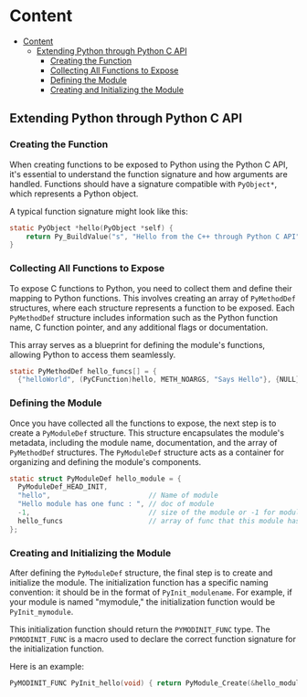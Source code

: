 # Content

- [Content](#content)
  - [Extending Python through Python C API](#extending-python-through-python-c-api)
    - [Creating the Function](#creating-the-function)
    - [Collecting All Functions to Expose](#collecting-all-functions-to-expose)
    - [Defining the Module](#defining-the-module)
    - [Creating and Initializing the Module](#creating-and-initializing-the-module)

## Extending Python through Python C API

### Creating the Function

When creating functions to be exposed to Python using the Python C API, it's essential to understand the function signature and how arguments are handled. Functions should have a signature compatible with `PyObject*`, which represents a Python object.

A typical function signature might look like this:

```c
static PyObject *hello(PyObject *self) {
    return Py_BuildValue("s", "Hello from the C++ through Python C API");
}
```

### Collecting All Functions to Expose

To expose C functions to Python, you need to collect them and define their mapping to Python functions. This involves creating an array of `PyMethodDef` structures, where each structure represents a function to be exposed. Each `PyMethodDef` structure includes information such as the Python function name, C function pointer, and any additional flags or documentation.

This array serves as a blueprint for defining the module's functions, allowing Python to access them seamlessly.

```c
static PyMethodDef hello_funcs[] = {
  {"helloWorld", (PyCFunction)hello, METH_NOARGS, "Says Hello"}, {NULL}};
```

### Defining the Module

Once you have collected all the functions to expose, the next step is to create a `PyModuleDef` structure. This structure encapsulates the module's metadata, including the module name, documentation, and the array of `PyMethodDef` structures. The `PyModuleDef` structure acts as a container for organizing and defining the module's components.

```c
static struct PyModuleDef hello_module = {
  PyModuleDef_HEAD_INIT,
  "hello",                        // Name of module
  "Hello module has one func : ", // doc of module
  -1,                             // size of the module or -1 for module keep in global state
  hello_funcs                     // array of func that this module has
};
```

### Creating and Initializing the Module

After defining the `PyModuleDef` structure, the final step is to create and initialize the module. The initialization function has a specific naming convention: it should be in the format of `PyInit_modulename`. For example, if your module is named "mymodule," the initialization function would be `PyInit_mymodule`.

This initialization function should return the `PYMODINIT_FUNC` type. The `PYMODINIT_FUNC` is a macro used to declare the correct function signature for the initialization function.

Here is an example:

```c
PyMODINIT_FUNC PyInit_hello(void) { return PyModule_Create(&hello_module); }

```
